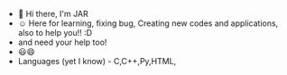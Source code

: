 - 👋 Hi there, I'm JAR
- ☺️ Here for learning, fixing bug, Creating new codes and applications, also to help you!! :D
- and need your help too!
- 😃😄
- Languages (yet I know) - C,C++,Py,HTML,

<!---
00SaeyonJAR00/00SaeyonJAR00 is a ✨ special ✨ repository because its `README.md` (this file) appears on your GitHub profile.
You can click the Preview link to take a look at your changes.
--->
